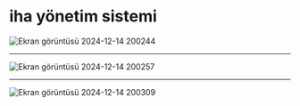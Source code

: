 # iha yönetim sistemi
![Ekran görüntüsü 2024-12-14 200244](https://github.com/user-attachments/assets/772dc5a2-81d2-4e7f-9522-441b0271a57e)
<hr>

![Ekran görüntüsü 2024-12-14 200257](https://github.com/user-attachments/assets/2aa16ec6-7c4b-4983-bb75-6e0f0e813566)
<hr>

![Ekran görüntüsü 2024-12-14 200309](https://github.com/user-attachments/assets/abd6dd0d-746c-47dd-be3f-3146cd64fec5)




